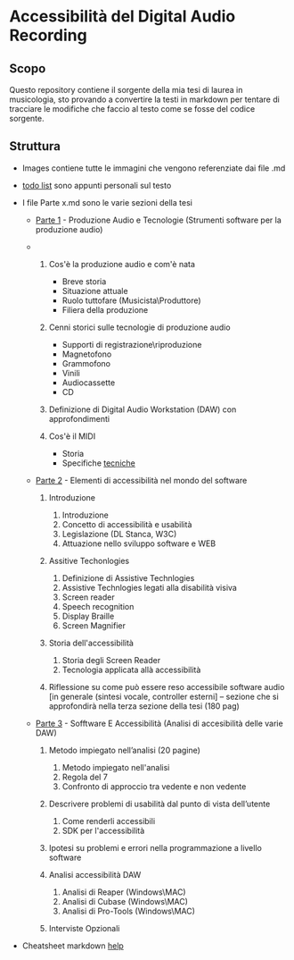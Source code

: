 # Accessibilità del Digital Audio Recording

## Scopo
Questo repository contiene il sorgente della mia tesi di laurea in musicologia, sto provando a convertire la testi in markdown per tentare di tracciare le modifiche che faccio al testo come se fosse del codice sorgente.

## Struttura
- Images contiene tutte le immagini che vengono referenziate dai file .md
- [todo list](./Todo.md) sono appunti personali sul testo
- I file Parte x.md sono le varie sezioni della tesi
    - [Parte 1](./Parte%201.md) - Produzione Audio e Tecnologie (Strumenti software per la produzione audio)
    - 
        1. Cos'è la produzione audio e com'è nata
            - Breve storia
            - Situazione attuale
            - Ruolo tuttofare (Musicista\Produttore)
            - Filiera della produzione
  

        2. Cenni storici sulle tecnologie di produzione audio
            -  Supporti di registrazione\riproduzione
            -  Magnetofono
            -  Grammofono
            -  Vinili
            -  Audiocassette
            -  CD
  

        3. Definizione di Digital Audio Workstation (DAW) con approfondimenti
        4. Cos'è il MIDI
            - Storia
            - Specifiche [tecniche](https://www.midi.org/)  


    - [Parte 2](./Parte%202.md) - Elementi di accessibilità nel mondo del software
        1. Introduzione
            1. Introduzione
            2. Concetto di accessibilità e usabilità
            3. Legislazione (DL Stanca, W3C)
            4. Attuazione nello sviluppo software e WEB


        2. Assitive Techonlogies
            1. Definizione di Assistive Technlogies
            2. Assistive Technlogies legati alla disabilità visiva
            3. Screen reader
            4. Speech recognition
            5. Display Braille
            6. Screen Magnifier


        3. Storia dell'accessibilità
            1. Storia degli Screen Reader
            2. Tecnologia applicata allà accessibilità


        4. Riflessione su come può essere reso accessibile software audio [in generale (sintesi vocale, controller esterni] – sezione che si approfondirà nella terza sezione della tesi (180 pag)
        

    - [Parte 3](./Parte%203.md) - Sofftware E Accessibilità (Analisi di accesibilità delle varie DAW)
        1. Metodo impiegato nell’analisi (20 pagine)
            1. Metodo impiegato nell'analisi
            2. Regola del 7
            3. Confronto di approccio tra vedente e non vedente 


        2.  Descrivere problemi di usabilità dal punto di vista dell’utente
            1.  Come renderli accessibili
            2.  SDK per l'accessibilità


        3. Ipotesi su problemi e errori nella programmazione a livello software
        4. Analisi accessibilità DAW
            1. Analisi di Reaper (Windows\MAC)
            2. Analisi di Cubase (Windows\MAC)
            3. Analisi di Pro-Tools (Windows\MAC)


        5. Interviste Opzionali


- Cheatsheet markdown [help](./help.md)

